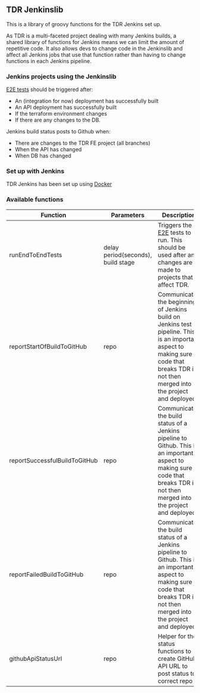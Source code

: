 ## TDR Jenkinslib

This is a library of groovy functions for the TDR Jenkins set up.

As TDR is a multi-faceted project dealing with many Jenkins builds, a shared library of functions for Jenkins means we can limit the amount of repetitive code. It also allows devs to change code in the Jenkinslib and affect all Jenkins jobs that use that function rather than having to change functions in each Jenkins pipeline.

### Jenkins projects using the Jenkinslib

[E2E tests](https://github.com/nationalarchives/tdr-e2e-tests) should be triggered after:
* An (integration for now) deployment has successfully built
* An API deployment has successfully built
* If the terraform environment changes
* If there are any changes to the DB.

Jenkins build status posts to Github when:
* There are changes to the TDR FE project (all branches)
* When the API has changed
* When DB has changed

### Set up with Jenkins

TDR Jenkins has been set up using [Docker](https://github.com/nationalarchives/tdr-jenkins)

### Available functions

| Function | Parameters | Description | Result | 
|---|---|---|---|
| runEndToEndTests | delay period(seconds), build stage  | Triggers the [E2E](https://github.com/nationalarchives/tdr-e2e-tests) tests to run. This should be used after any changes are made to projects that affect TDR.  | No output, triggers the E2E Jenkins job.  |
| reportStartOfBuildToGitHub  | repo | Communicates the beginning of Jenkins build on Jenkins test pipeline. This is an important aspect to making sure code that breaks TDR is not then merged into the project and deployed.  | POST's build info to the GitHub API  |
| reportSuccessfulBuildToGitHub| repo | Communicates the build status of a Jenkins pipeline to Github. This is an important aspect to making sure code that breaks TDR is not then merged into the project and deployed.  | POST's build info to the GitHub API  |
| reportFailedBuildToGitHub| repo | Communicates the build status of a Jenkins pipeline to Github. This is an important aspect to making sure code that breaks TDR is not then merged into the project and deployed.  | POST's build info to the GitHub API  |
| githubApiStatusUrl| repo | Helper for the status functions to create GitHub API URL to post status to correct repo | returns API URL |
